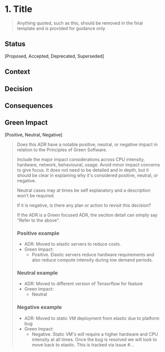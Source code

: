 # 1. Title

> Anything quoted, such as this, should be removed in the final template and is
> provided for guidance only

## Status

[Proposed, Accepted, Deprecated, Superseded]

## Context

## Decision

## Consequences

## Green Impact

[Positive, Neutral, Negative]

> Does this ADR have a notable positive, neutral, or negative impact in relation
> to the Principles of Green Software.
>
> Include the major impact considerations across CPU intensity, hardware,
> network, behavioural, usage. Avoid minor impact concerns to give focus. It
> does not need to be detailed and in depth, but it should be clear in
> explaining why it's considered positive, neutral, or negative.
>
> Neutral cases may at times be self explanatory and a description won't be
> required.
>
> If it is negative, is there any plan or action to revisit this decision?
>
> If the ADR is a Green focused ADR, the section detail can simply say "Refer to
> the above".
>
> ### Positive example
>
> - ADR: Moved to elastic servers to reduce costs.
> - Green Impact:
>   - Positive. Elastic servers reduce hardware requirements and also reduce
>     compute intensity during low demand periods.
>
> ### Neutral example
>
> - ADR: Moved to different version of Tensorflow for feature
> - Green Impact:
>   - Neutral
>
> ### Negative example
>
> - ADR: Moved to static VM deployment from elastic due to platform bug
> - Green Impact:
>   - Negative. Static VM's will require a higher hardware and CPU intensity at
>     all times. Once the bug is resolved we will look to move back to elastic.
>     This is tracked via Issue #...
